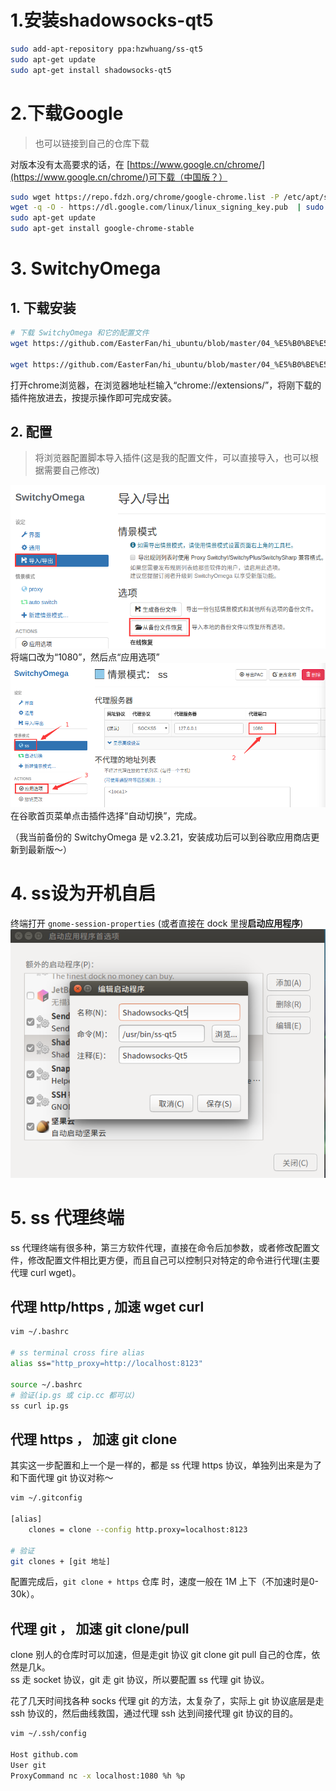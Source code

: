 # 1.安装shadowsocks-qt5
```bash
sudo add-apt-repository ppa:hzwhuang/ss-qt5
sudo apt-get update
sudo apt-get install shadowsocks-qt5
```

# 2.下载Google
> 也可以链接到自己的仓库下载

对版本没有太高要求的话，在 [https://www.google.cn/chrome/](https://www.google.cn/chrome/)可下载（中国版？）

```bash
sudo wget https://repo.fdzh.org/chrome/google-chrome.list -P /etc/apt/sources.list.d/
wget -q -O - https://dl.google.com/linux/linux_signing_key.pub  | sudo apt-key add -
sudo apt-get update
sudo apt-get install google-chrome-stable
```

# 3. SwitchyOmega

## 1. 下载安装
```bash
# 下载 SwitchyOmega 和它的配置文件
wget https://github.com/EasterFan/hi_ubuntu/blob/master/04_%E5%B0%BE%E5%B7%B4/Proxy-SwitchyOmega_v2.3.21.crx

wget https://github.com/EasterFan/hi_ubuntu/blob/master/04_%E5%B0%BE%E5%B7%B4/ChromeOmegaOptions.bak
```
打开chrome浏览器，在浏览器地址栏输入“chrome://extensions/”，将刚下载的插件拖放进去，按提示操作即可完成安装。

## 2. 配置
> 将浏览器配置脚本导入插件(这是我的配置文件，可以直接导入，也可以根据需要自己修改)  

![](../assets/02-ss-import-config.png)   
将端口改为“1080”，然后点“应用选项”  
![](../assets/02-ss-open-config.png)   
在谷歌首页菜单点击插件选择“自动切换”，完成。

（我当前备份的 SwitchyOmega 是 v2.3.21，安装成功后可以到谷歌应用商店更新到最新版～）  

# 4. ss设为开机自启
终端打开 `gnome-session-properties` (或者直接在 dock 里搜**启动应用程序**)  
![](../assets/02-ss-startup.png)

# 5. ss 代理终端
ss 代理终端有很多种，第三方软件代理，直接在命令后加参数，或者修改配置文件，修改配置文件相比更方便，而且自己可以控制只对特定的命令进行代理(主要代理 curl wget)。  

## 代理 http/https , 加速 wget curl
```bash
vim ~/.bashrc

# ss terminal cross fire alias
alias ss="http_proxy=http://localhost:8123"

source ~/.bashrc
# 验证(ip.gs 或 cip.cc 都可以)
ss curl ip.gs
```

## 代理 https ， 加速 git clone
其实这一步配置和上一个是一样的，都是 ss 代理 https 协议，单独列出来是为了和下面代理 git 协议对称～
```bash
vim ~/.gitconfig

[alias]
    clones = clone --config http.proxy=localhost:8123

# 验证
git clones + [git 地址]
```
配置完成后，`git clone + https` 仓库 时，速度一般在 1M 上下（不加速时是0-30k）。

## 代理 git ， 加速 git clone/pull  
clone 别人的仓库时可以加速，但是走git 协议 git clone git pull 自己的仓库，依然是几k。  
ss 走 socket 协议，git 走 git 协议，所以要配置 ss 代理 git 协议。  

花了几天时间找各种 socks 代理 git 的方法，太复杂了，实际上 git 协议底层是走 ssh 协议的，然后曲线救国，通过代理 ssh 达到间接代理 git 协议的目的。

```bash
vim ~/.ssh/config

Host github.com
User git
ProxyCommand nc -x localhost:1080 %h %p
```
